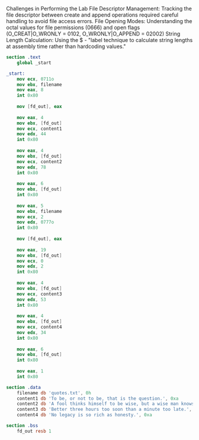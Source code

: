 Challenges in Performing the Lab
File Descriptor Management: Tracking the file descriptor between create and append operations required careful handling to avoid file access errors.
File Opening Modes: Understanding the octal values for file permissions (0666) and open flags (O_CREAT|O_WRONLY = 0102, O_WRONLY|O_APPEND = 02002) 
String Length Calculation: Using the $ - "label technique to calculate string lengths at assembly time rather than hardcoding values."



```nasm
section .text
    global _start

_start:
    mov ecx, 0711o
    mov ebx, filename
    mov eax, 8
    int 0x80
    
    mov [fd_out], eax
    
    mov eax, 4
    mov ebx, [fd_out]
    mov ecx, content1
    mov edx, 44
    int 0x80
    
    mov eax, 4
    mov ebx, [fd_out]
    mov ecx, content2
    mov edx, 78
    int 0x80
    
    mov eax, 6
    mov ebx, [fd_out]
    int 0x80
    
    mov eax, 5
    mov ebx, filename
    mov ecx, 2
    mov edx, 0777o
    int 0x80
    
    mov [fd_out], eax
    
    mov eax, 19
    mov ebx, [fd_out]
    mov ecx, 0
    mov edx, 2
    int 0x80
    
    mov eax, 4
    mov ebx, [fd_out]
    mov ecx, content3
    mov edx, 53
    int 0x80
    
    mov eax, 4
    mov ebx, [fd_out]
    mov ecx, content4
    mov edx, 34
    int 0x80
    
    mov eax, 6
    mov ebx, [fd_out]
    int 0x80
    
    mov eax, 1
    int 0x80

section .data
    filename db 'quotes.txt', 0h
    content1 db 'To be, or not to be, that is the question.', 0xa
    content2 db 'A fool thinks himself to be wise, but a wise man knows himself to be a fool.', 0xa
    content3 db 'Better three hours too soon than a minute too late.', 0xa
    content4 db 'No legacy is so rich as honesty.', 0xa

section .bss
    fd_out resb 1
